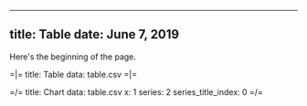 -----
title:   Table
date:  June 7, 2019
-----

Here's the beginning of the page.

=|=
title: Table
data: table.csv
=|=

=/=
title: Chart
data: table.csv
x: 1
series: 2
series_title_index: 0
=/=
